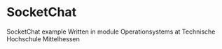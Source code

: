 # SocketChat
SocketChat example
Written in module Operationsystems at Technische Hochschule Mittelhessen
